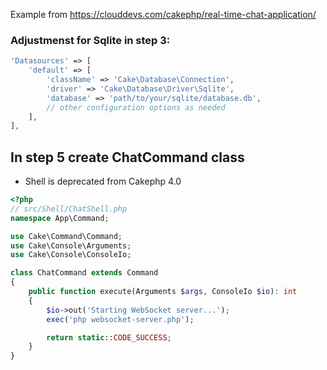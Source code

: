 Example from https://clouddevs.com/cakephp/real-time-chat-application/


### Adjustmenst for Sqlite in step 3:
```php
'Datasources' => [
    'default' => [
        'className' => 'Cake\Database\Connection',
        'driver' => 'Cake\Database\Driver\Sqlite',
        'database' => 'path/to/your/sqlite/database.db',
        // other configuration options as needed
    ],
],
```

## In step 5 create ChatCommand class
- Shell is deprecated from Cakephp 4.0

```php
<?php
// src/Shell/ChatShell.php
namespace App\Command;

use Cake\Command\Command;
use Cake\Console\Arguments;
use Cake\Console\ConsoleIo;

class ChatCommand extends Command
{
    public function execute(Arguments $args, ConsoleIo $io): int
    {
        $io->out('Starting WebSocket server...');
        exec('php websocket-server.php');

        return static::CODE_SUCCESS;
    }
}

```
